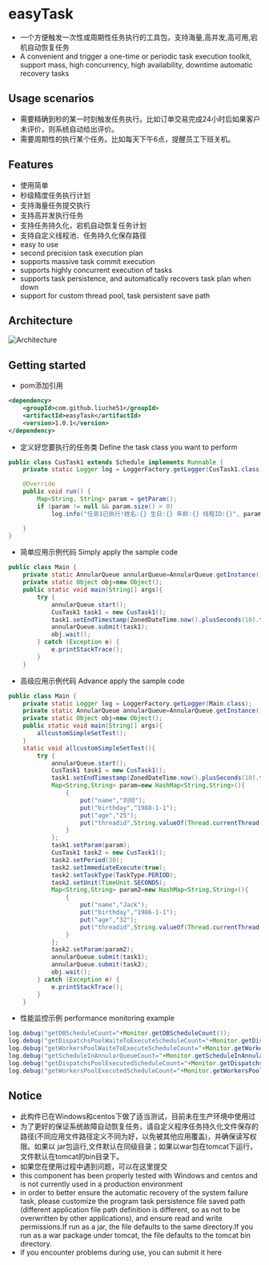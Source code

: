 # easyTask

* 一个方便触发一次性或周期性任务执行的工具包，支持海量,高并发,高可用,宕机自动恢复任务
* A convenient and trigger a one-time or periodic task execution toolkit, support mass, high concurrency, high availability, downtime automatic recovery tasks

## Usage scenarios

* 需要精确到秒的某一时刻触发任务执行。比如订单交易完成24小时后如果客户未评价，则系统自动给出评价。
* 需要周期性的执行某个任务。比如每天下午6点，提醒员工下班关机。

## Features

* 使用简单
* 秒级精度任务执行计划
* 支持海量任务提交执行
* 支持高并发执行任务
* 支持任务持久化，宕机自动恢复任务计划
* 支持自定义线程池、任务持久化保存路径
* easy to use
* second precision task execution plan
* supports massive task commit execution
* supports highly concurrent execution of tasks
* supports task persistence, and automatically recovers task plan when down
* support for custom thread pool, task persistent save path

## Architecture

![Architecture](https://www.cnblogs.com/images/cnblogs_com/liuche/1475676/o_IMG20190603_105529.jpg)

## Getting started

* pom添加引用
```xml
<dependency>
    <groupId>com.github.liuche51</groupId>
    <artifactId>easyTask</artifactId>
    <version>1.0.1</version>
</dependency>
```

* 定义好您要执行的任务类  Define the task class you want to perform
```java
public class CusTask1 extends Schedule implements Runnable {
    private static Logger log = LoggerFactory.getLogger(CusTask1.class);

    @Override
    public void run() {
        Map<String, String> param = getParam();
        if (param != null && param.size() > 0)
            log.info("任务1已执行!姓名:{} 生日:{} 年龄:{} 线程ID:{}", param.get("name"), param.get("birthday"), param.get("age"),param.get("threadid"));

    }
}
```
* 简单应用示例代码   Simply apply the sample code
```java
public class Main {
    private static AnnularQueue annularQueue=AnnularQueue.getInstance();
    private static Object obj=new Object();
    public static void main(String[] args){
        try {
            annularQueue.start();
            CusTask1 task1 = new CusTask1();
            task1.setEndTimestamp(ZonedDateTime.now().plusSeconds(10).toInstant().toEpochMilli());
            annularQueue.submit(task1);
            obj.wait();
        } catch (Exception e) {
            e.printStackTrace();
        }
    }
```
* 高级应用示例代码   Advance apply the sample code
```java
public class Main {
    private static Logger log = LoggerFactory.getLogger(Main.class);
    private static AnnularQueue annularQueue=AnnularQueue.getInstance();
    private static Object obj=new Object();
    public static void main(String[] args){
        allcustomSimpleSetTest();
    }
    static void allcustomSimpleSetTest(){
        try {
            annularQueue.start();
            CusTask1 task1 = new CusTask1();
            task1.setEndTimestamp(ZonedDateTime.now().plusSeconds(10).toInstant().toEpochMilli());
            Map<String,String> param=new HashMap<String,String>(){
                {
                    put("name","刘彻");
                    put("birthday","1988-1-1");
                    put("age","25");
                    put("threadid",String.valueOf(Thread.currentThread().getId()));
                }
            };
            task1.setParam(param);
            CusTask1 task2 = new CusTask1();
            task2.setPeriod(30);
            task2.setImmediateExecute(true);
            task2.setTaskType(TaskType.PERIOD);
            task2.setUnit(TimeUnit.SECONDS);
            Map<String,String> param2=new HashMap<String,String>(){
                {
                    put("name","Jack");
                    put("birthday","1986-1-1");
                    put("age","32");
                    put("threadid",String.valueOf(Thread.currentThread().getId()));
                }
            };
            task2.setParam(param2);
            annularQueue.submit(task1);
            annularQueue.submit(task2);
            obj.wait();
        } catch (Exception e) {
            e.printStackTrace();
        }
    }
```
* 性能监控示例 performance monitoring example
```java
log.debug("getDBScheduleCount="+Monitor.getDBScheduleCount());
log.debug("getDispatchsPoolWaiteToExecuteScheduleCount="+Monitor.getDispatchsPoolWaiteToExecuteScheduleCount());
log.debug("getWorkersPoolWaiteToExecuteScheduleCount="+Monitor.getWorkersPoolWaiteToExecuteScheduleCount());
log.debug("getScheduleInAnnularQueueCount="+Monitor.getScheduleInAnnularQueueCount());
log.debug("getDispatchsPoolExecutedScheduleCount="+Monitor.getDispatchsPoolExecutedScheduleCount());
log.debug("getWorkersPoolExecutedScheduleCount="+Monitor.getWorkersPoolExecutedScheduleCount());
```

## Notice

* 此构件已在Windows和centos下做了适当测试，目前未在生产环境中使用过
* 为了更好的保证系统故障自动恢复任务，请自定义程序任务持久化文件保存的路径(不同应用文件路径定义不同为好，以免被其他应用覆盖)，并确保读写权限。如果以   jar包运行,文件默认在同级目录；如果以war包在tomcat下运行，文件默认在tomcat的bin目录下。
* 如果您在使用过程中遇到问题，可以在这里提交
* this component has been properly tested with Windows and centos and is not currently used in a production environment
* in order to better ensure the automatic recovery of the system failure task, please customize the program task persistence     file saved path (different application file path definition is different, so as not to be overwritten by other applications), and ensure read and write permissions.If run as a jar, the file defaults to the same directory.If you run as a war package under tomcat, the file defaults to the tomcat bin directory.
* if you encounter problems during use, you can submit it here
